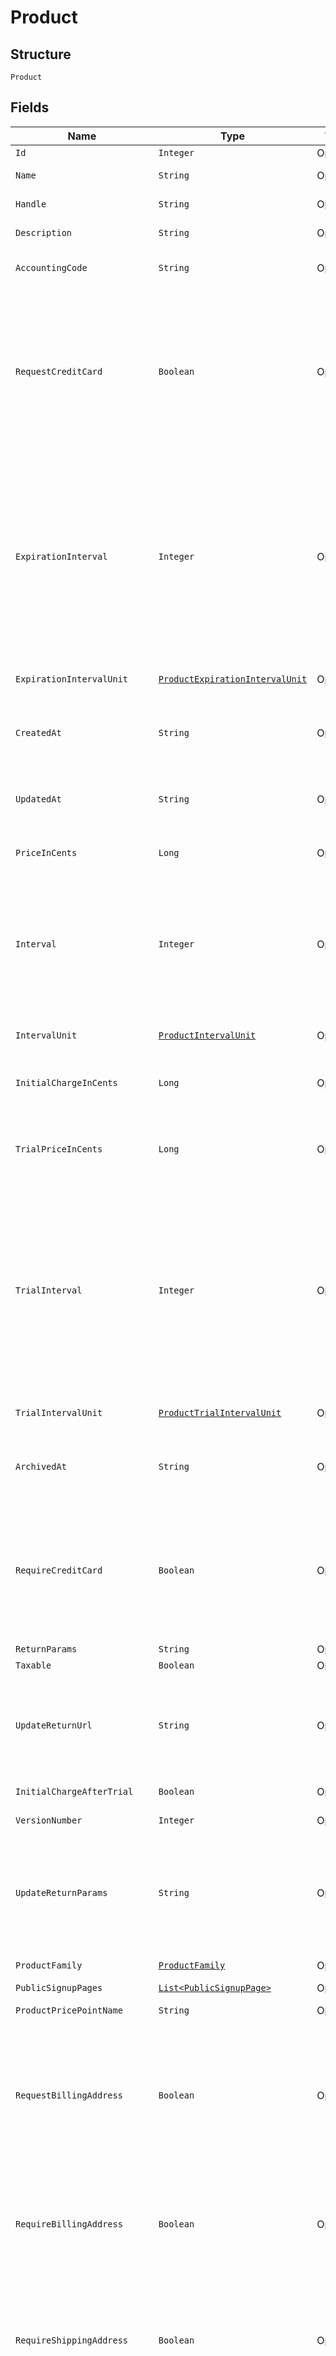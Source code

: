 
# Product

## Structure

`Product`

## Fields

| Name | Type | Tags | Description | Getter | Setter |
|  --- | --- | --- | --- | --- | --- |
| `Id` | `Integer` | Optional | - | Integer getId() | setId(Integer id) |
| `Name` | `String` | Optional | The product name | String getName() | setName(String name) |
| `Handle` | `String` | Optional | The product API handle | String getHandle() | setHandle(String handle) |
| `Description` | `String` | Optional | The product description | String getDescription() | setDescription(String description) |
| `AccountingCode` | `String` | Optional | E.g. Internal ID or SKU Number | String getAccountingCode() | setAccountingCode(String accountingCode) |
| `RequestCreditCard` | `Boolean` | Optional | Deprecated value that can be ignored unless you have legacy hosted pages. For Public Signup Page users, please read this attribute from under the signup page. | Boolean getRequestCreditCard() | setRequestCreditCard(Boolean requestCreditCard) |
| `ExpirationInterval` | `Integer` | Optional | A numerical interval for the length a subscription to this product will run before it expires. See the description of interval for a description of how this value is coupled with an interval unit to calculate the full interval | Integer getExpirationInterval() | setExpirationInterval(Integer expirationInterval) |
| `ExpirationIntervalUnit` | [`ProductExpirationIntervalUnit`](../../doc/models/containers/product-expiration-interval-unit.md) | Optional | This is a container for one-of cases. | ProductExpirationIntervalUnit getExpirationIntervalUnit() | setExpirationIntervalUnit(ProductExpirationIntervalUnit expirationIntervalUnit) |
| `CreatedAt` | `String` | Optional | Timestamp indicating when this product was created | String getCreatedAt() | setCreatedAt(String createdAt) |
| `UpdatedAt` | `String` | Optional | Timestamp indicating when this product was last updated | String getUpdatedAt() | setUpdatedAt(String updatedAt) |
| `PriceInCents` | `Long` | Optional | The product price, in integer cents | Long getPriceInCents() | setPriceInCents(Long priceInCents) |
| `Interval` | `Integer` | Optional | The numerical interval. i.e. an interval of ‘30’ coupled with an interval_unit of day would mean this product would renew every 30 days | Integer getInterval() | setInterval(Integer interval) |
| `IntervalUnit` | [`ProductIntervalUnit`](../../doc/models/containers/product-interval-unit.md) | Optional | This is a container for one-of cases. | ProductIntervalUnit getIntervalUnit() | setIntervalUnit(ProductIntervalUnit intervalUnit) |
| `InitialChargeInCents` | `Long` | Optional | The up front charge you have specified. | Long getInitialChargeInCents() | setInitialChargeInCents(Long initialChargeInCents) |
| `TrialPriceInCents` | `Long` | Optional | The price of the trial period for a subscription to this product, in integer cents. | Long getTrialPriceInCents() | setTrialPriceInCents(Long trialPriceInCents) |
| `TrialInterval` | `Integer` | Optional | A numerical interval for the length of the trial period of a subscription to this product. See the description of interval for a description of how this value is coupled with an interval unit to calculate the full interval | Integer getTrialInterval() | setTrialInterval(Integer trialInterval) |
| `TrialIntervalUnit` | [`ProductTrialIntervalUnit`](../../doc/models/containers/product-trial-interval-unit.md) | Optional | This is a container for one-of cases. | ProductTrialIntervalUnit getTrialIntervalUnit() | setTrialIntervalUnit(ProductTrialIntervalUnit trialIntervalUnit) |
| `ArchivedAt` | `String` | Optional | Timestamp indicating when this product was archived | String getArchivedAt() | setArchivedAt(String archivedAt) |
| `RequireCreditCard` | `Boolean` | Optional | Boolean that controls whether a payment profile is required to be entered for customers wishing to sign up on this product. | Boolean getRequireCreditCard() | setRequireCreditCard(Boolean requireCreditCard) |
| `ReturnParams` | `String` | Optional | - | String getReturnParams() | setReturnParams(String returnParams) |
| `Taxable` | `Boolean` | Optional | - | Boolean getTaxable() | setTaxable(Boolean taxable) |
| `UpdateReturnUrl` | `String` | Optional | The url to which a customer will be returned after a successful account update | String getUpdateReturnUrl() | setUpdateReturnUrl(String updateReturnUrl) |
| `InitialChargeAfterTrial` | `Boolean` | Optional | - | Boolean getInitialChargeAfterTrial() | setInitialChargeAfterTrial(Boolean initialChargeAfterTrial) |
| `VersionNumber` | `Integer` | Optional | The version of the product | Integer getVersionNumber() | setVersionNumber(Integer versionNumber) |
| `UpdateReturnParams` | `String` | Optional | The parameters will append to the url after a successful account update. See [help documentation](https://help.chargify.com/products/product-editing.html#return-parameters-after-account-update) | String getUpdateReturnParams() | setUpdateReturnParams(String updateReturnParams) |
| `ProductFamily` | [`ProductFamily`](../../doc/models/product-family.md) | Optional | - | ProductFamily getProductFamily() | setProductFamily(ProductFamily productFamily) |
| `PublicSignupPages` | [`List<PublicSignupPage>`](../../doc/models/public-signup-page.md) | Optional | - | List<PublicSignupPage> getPublicSignupPages() | setPublicSignupPages(List<PublicSignupPage> publicSignupPages) |
| `ProductPricePointName` | `String` | Optional | - | String getProductPricePointName() | setProductPricePointName(String productPricePointName) |
| `RequestBillingAddress` | `Boolean` | Optional | A boolean indicating whether to request a billing address on any Self-Service Pages that are used by subscribers of this product. | Boolean getRequestBillingAddress() | setRequestBillingAddress(Boolean requestBillingAddress) |
| `RequireBillingAddress` | `Boolean` | Optional | A boolean indicating whether a billing address is required to add a payment profile, especially at signup. | Boolean getRequireBillingAddress() | setRequireBillingAddress(Boolean requireBillingAddress) |
| `RequireShippingAddress` | `Boolean` | Optional | A boolean indicating whether a shipping address is required for the customer, especially at signup. | Boolean getRequireShippingAddress() | setRequireShippingAddress(Boolean requireShippingAddress) |
| `TaxCode` | `String` | Optional | A string representing the tax code related to the product type. This is especially important when using the Avalara service to tax based on locale. This attribute has a max length of 10 characters. | String getTaxCode() | setTaxCode(String taxCode) |
| `DefaultProductPricePointId` | `Integer` | Optional | - | Integer getDefaultProductPricePointId() | setDefaultProductPricePointId(Integer defaultProductPricePointId) |
| `UseSiteExchangeRate` | `Boolean` | Optional | - | Boolean getUseSiteExchangeRate() | setUseSiteExchangeRate(Boolean useSiteExchangeRate) |
| `ItemCategory` | `String` | Optional | One of the following: Business Software, Consumer Software, Digital Services, Physical Goods, Other | String getItemCategory() | setItemCategory(String itemCategory) |
| `ProductPricePointId` | `Integer` | Optional | - | Integer getProductPricePointId() | setProductPricePointId(Integer productPricePointId) |
| `ProductPricePointHandle` | `String` | Optional | - | String getProductPricePointHandle() | setProductPricePointHandle(String productPricePointHandle) |

## Example (as JSON)

```json
{
  "id": 180,
  "name": "name4",
  "handle": "handle0",
  "description": "description4",
  "accounting_code": "accounting_code0"
}
```

